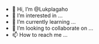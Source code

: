 - 👋 Hi, I’m @Lukplagaho
- 👀 I’m interested in ...
- 🌱 I’m currently learning ...
- 💞️ I’m looking to collaborate on ...
- 📫 How to reach me ...

<!---
Lukplagaho/Lukplagaho is a ✨ special ✨ repository because its `README.md` (this file) appears on your GitHub profile.
You can click the Preview link to take a look at your changes.
--->

